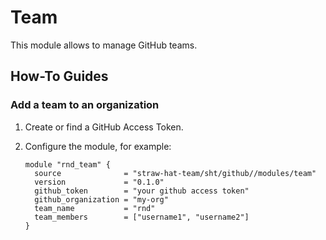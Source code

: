 # Team

This module allows to manage GitHub teams.

## How-To Guides

### Add a team to an organization

1. Create or find a GitHub Access Token.
2. Configure the module, for example:

    ```hcl
    module "rnd_team" {
      source              = "straw-hat-team/sht/github//modules/team"
      version             = "0.1.0"
      github_token        = "your github access token"
      github_organization = "my-org"
      team_name           = "rnd"
      team_members        = ["username1", "username2"]
    }
    ```
